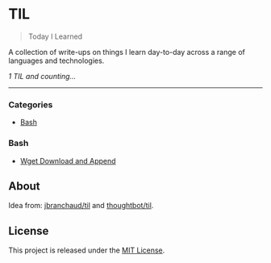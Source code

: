 # TIL

> Today I Learned

A collection of write-ups on things I learn day-to-day across a range of languages and technologies.

_1 TIL and counting&hellip;_

---

### Categories

* [Bash](#bash)

### Bash

- [Wget Download and Append](bash/wget-download-and-append.md)

## About

Idea from: [jbranchaud/til](https://github.com/jbranchaud/til) and [thoughtbot/til](https://github.com/thoughtbot/til).

## License

This project is released under the [MIT License](http://www.opensource.org/licenses/MIT).
